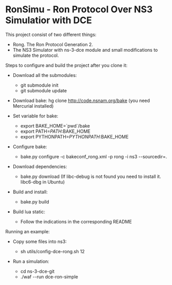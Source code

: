 RonSimu - Ron Protocol Over NS3 Simulatior with DCE
======

This project consist of two different things:
- Rong. The Ron Protocol Generation 2.
- The NS3 Simulator with ns-3-dce module and small modifications to simulate the protocol.

Steps to configure and build the project after you clone it:

- Download all the submodules:
  - git submodule init
  - git submodule update

- Download bake: 
  hg clone http://code.nsnam.org/bake (you need Mercurial installed)

- Set variable for bake:
  - export BAKE_HOME=\`pwd\`/bake
  - export PATH=$PATH:$BAKE_HOME
  - export PYTHONPATH=$PYTHONPATH:$BAKE_HOME

- Configure bake:
  - bake.py configure -c bakeconf_rong.xml -p rong -i ns3 --sourcedir=.
  
- Download dependencies:
  - bake.py download
  (If libc-debug is not found you need to install it. libc6-dbg in Ubuntu)

- Build and install:
  - bake.py build
  
- Build lua static:
  - Follow the indications in the corresponding README

Running an example:

- Copy some files into ns3:
  - sh utils/config-dce-rong.sh 12

- Run a simulation:
  - cd ns-3-dce-git
  - ./waf --run dce-ron-simple
  
  
